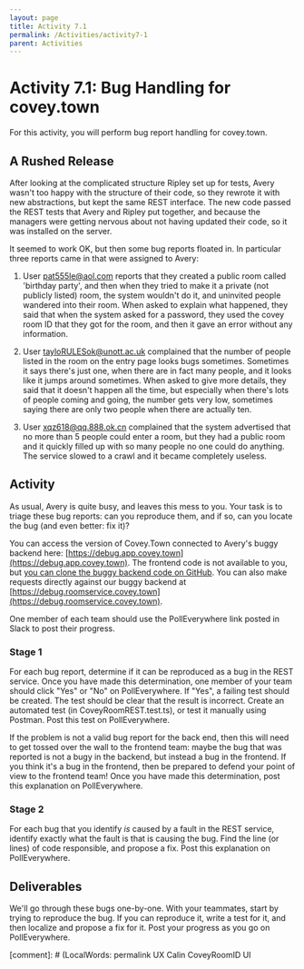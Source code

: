 ```yaml
---
layout: page
title: Activity 7.1
permalink: /Activities/activity7-1
parent: Activities
---
```


# Activity 7.1: Bug Handling for covey.town

For this activity, you will perform bug report handling for covey.town. 

## A Rushed Release

After looking at the complicated structure Ripley set up for tests, Avery wasn't too happy with the structure of their code, so they rewrote it with new abstractions, but kept the same REST interface.  The new code passed the REST tests that Avery and Ripley put together, and because the managers were getting nervous about not having updated their code, so it was installed on the server.

It seemed to work OK, but then some bug reports floated in.  In particular three reports came in that were assigned to Avery:

1. User pat555le@aol.com reports that they created a public room called 'birthday party', and then when they tried to make it a private (not publicly listed) room, the system wouldn't do it, and uninvited people wandered into their room.  When asked to explain what happened, they said that when the system asked for a password, they used the covey room ID that they got for the room, and then it gave an error without any information.

2. User tayloRULESok@unott.ac.uk complained that the number of people listed in the room on the entry page looks bugs sometimes. Sometimes it says there's just one, when there are in fact many people, and it looks like it jumps around sometimes. When asked to give more details, they said that it doesn't happen all the time, but especially when there's lots of people coming and going, the number gets very low, sometimes saying there are only two people when there are actually ten.

3. User xqz618@qq.888.ok.cn complained that the system advertised that no more than 5 people could enter a room, but they had a public room and it quickly filled up with so many people no one could do anything.  The service slowed to a crawl and it became completely useless.

## Activity

As usual, Avery is quite busy, and leaves this mess to you. Your task is to triage these bug reports: can you reproduce them, and if so, can you locate the bug (and even better: fix it)?

You can access the version of Covey.Town connected to Avery's buggy backend here: [https://debug.app.covey.town](https://debug.app.covey.town). The frontend code is not available to you, but [you can clone the buggy backend code on GitHub](https://github.com/neu-se/covey-town-roomservice-buggy). You can also make requests directly against our buggy backend  at [https://debug.roomservice.covey.town](https://debug.roomservice.covey.town).

One member of each team should use the PollEverywhere link posted in Slack to post their progress.

### Stage 1

For each bug report, determine if it can be reproduced as a bug in the REST service. Once you have made this determination, one member of your team should click "Yes" or "No" on PollEverywhere. If "Yes", a failing test should be created.  The test should be clear that the result is incorrect. Create an automated test (in CoveyRoomREST.test.ts), or test it manually using Postman. Post this test on PollEverywhere.

If the problem is not a valid bug report for the back end, then this will need to get tossed over the wall to the frontend team: maybe the bug that was reported is not a bugy in the backend, but instead a bug in the frontend. If you think it's a bug in the frontend, then be prepared to defend your point of view to the frontend team! Once you have made this determination, post this explanation on PollEverywhere.

### Stage 2

For each bug that you identify *is* caused by a fault in the REST service, identify exactly what the fault is that is causing the bug.
Find the line (or lines) of code responsible, and propose a fix. Post this explanation on PollEverywhere.

## Deliverables

We'll go through these bugs one-by-one. With your teammates, start by trying to reproduce the bug. If you can reproduce it, write a test for it, and then localize and propose a fix for it. Post your progress as you go on PollEverywhere.

[comment]: # (LocalWords:  permalink UX Calin CoveyRoomID UI
